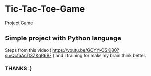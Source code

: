 # Tic-Tac-Toe-Game
Project Game
## Simple project with Python language <br/>
Steps from this video ( https://youtu.be/GCYYkOSKj80?si=QcfaAcTt3ZKqR6BF ) and I training for make my brain think better. <br/>
### THANKS :)
